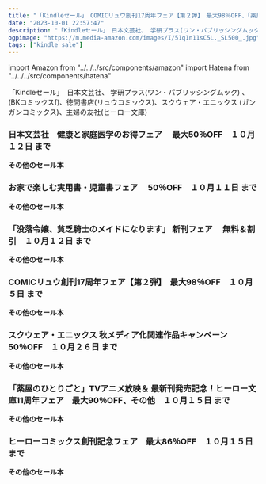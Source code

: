 ```yaml
---
title: "「Kindleセール」　COMICリュウ創刊17周年フェア【第２弾】　最大98％OFF、「薬屋のひとりごと」TVアニメ放映＆ 最新刊発売記念！ヒーロー文庫11周年フェア　最大90％OFF、スクウェア・エニックス 秋メディア化関連作品キャンペーン　50％OFF"
date: "2023-10-01 22:57:47"
description: "「Kindleセール」　日本文芸社、 学研プラス(ワン・パブリッシングムック) 、(BKコミックスf)、徳間書店(リュウコミックス)、スクウェア・エニックス (ガンガンコミックス)、主婦の友社(ヒーロー文庫)"
ogpimage: "https://m.media-amazon.com/images/I/51q1n11sC5L._SL500_.jpg"
tags: ["kindle sale"]
---
```

import Amazon from "../../../src/components/amazon"
import Hatena from "../../../src/components/hatena"

「Kindleセール」　日本文芸社、 学研プラス(ワン・パブリッシングムック) 、(BKコミックスf)、徳間書店(リュウコミックス)、スクウェア・エニックス (ガンガンコミックス)、主婦の友社(ヒーロー文庫)



### 日本文芸社　健康と家庭医学のお得フェア 　最大50％OFF　１０月１２日 まで

<Amazon asin="B07ZRPFNYM" />


<Amazon asin="B07Z6C26V7" />



<Amazon asin="B09FXLDSGH" />


**その他のセール本**

<Hatena src="https://kyukyunyorituryo.github.io/kindle_sale/20231012s35605/" title=""/>

### お家で楽しむ実用書・児童書フェア 　50％OFF　１０月１１日 まで

<Amazon asin="B09M6JQ78K" />



<Amazon asin="B08L7KLLCR" />



<Amazon asin="B01N0UVL3Q" />


**その他のセール本**

<Hatena src="https://kyukyunyorituryo.github.io/kindle_sale/20231011s35566/" title=""/>

### 「没落令嬢、貧乏騎士のメイドになります」 新刊フェア 　無料＆割引　１０月１２日 まで

<Amazon asin="B0BSKLBDRJ" />



<Amazon asin="B09YYKLTW7" />



<Amazon asin="B0BP7GWDP5" />


**その他のセール本**

<Hatena src="https://kyukyunyorituryo.github.io/kindle_sale/20231012s35602/" title=""/>

### COMICリュウ創刊17周年フェア【第２弾】　最大98％OFF　１０月５日 まで

<Amazon asin="B0BNPNQQJJ" />



<Amazon asin="B0B2NPPV5G" />



<Amazon asin="B09FS6X4GG" />


**その他のセール本**

<Hatena src="https://kyukyunyorituryo.github.io/kindle_sale/20231005s35598/" title=""/>

### スクウェア・エニックス 秋メディア化関連作品キャンペーン　50％OFF　１０月２６日 まで

<Amazon asin="B0757MTWDV" />



<Amazon asin="B07GYRBNN5" />



<Amazon asin="B00D8WWKOG" />


**その他のセール本**

<Hatena src="https://kyukyunyorituryo.github.io/kindle_sale/20231026s35564/" title=""/>

### 「薬屋のひとりごと」TVアニメ放映＆ 最新刊発売記念！ヒーロー文庫11周年フェア　最大90％OFF、その他　１０月１５日 まで

<Amazon asin="B0CGZMW516" />



<Amazon asin="B0C5881G55" />



<Amazon asin="B0CHJKWTCL" />


**その他のセール本**

<Hatena src="https://kyukyunyorituryo.github.io/kindle_sale/20231015s35683/" title=""/>

### ヒーローコミックス創刊記念フェア　最大86％OFF　１０月１５日 まで

<Amazon asin="B0C2PHKG8L" />



<Amazon asin="B0BTY6DPQD" />



<Amazon asin="B0BQ2H315F" />


**その他のセール本**

<Hatena src="https://kyukyunyorituryo.github.io/kindle_sale/20231015s35655/" title=""/>